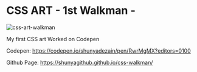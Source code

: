 # CSS ART - 1st Walkman -

![css-art-walkman](https://user-images.githubusercontent.com/56504519/91629122-10721400-ea01-11ea-99c4-7e2bc7025a55.jpg)

My first CSS art
Worked on Codepen 

Codepen: https://codepen.io/shunyadezain/pen/RwrMgMX?editors=0100

Github Page: https://shunyagithub.github.io/css-walkman/
